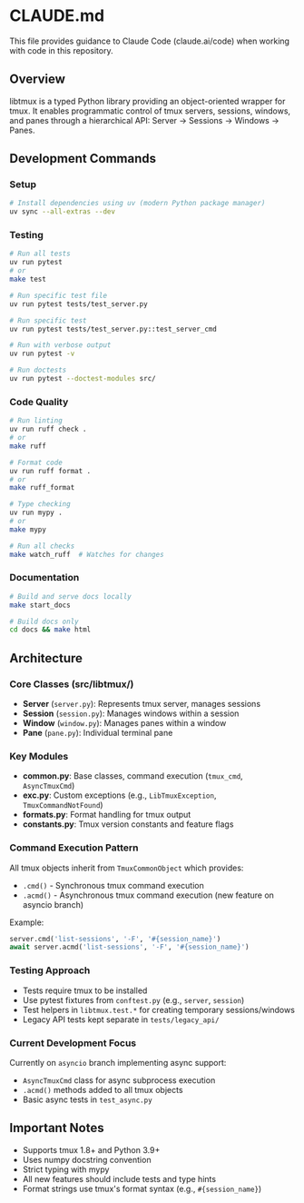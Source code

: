 # CLAUDE.md

This file provides guidance to Claude Code (claude.ai/code) when working with code in this repository.

## Overview

libtmux is a typed Python library providing an object-oriented wrapper for tmux. It enables programmatic control of tmux servers, sessions, windows, and panes through a hierarchical API: Server → Sessions → Windows → Panes.

## Development Commands

### Setup
```bash
# Install dependencies using uv (modern Python package manager)
uv sync --all-extras --dev
```

### Testing
```bash
# Run all tests
uv run pytest
# or
make test

# Run specific test file
uv run pytest tests/test_server.py

# Run specific test
uv run pytest tests/test_server.py::test_server_cmd

# Run with verbose output
uv run pytest -v

# Run doctests
uv run pytest --doctest-modules src/
```

### Code Quality
```bash
# Run linting
uv run ruff check .
# or
make ruff

# Format code
uv run ruff format .
# or
make ruff_format

# Type checking
uv run mypy .
# or
make mypy

# Run all checks
make watch_ruff  # Watches for changes
```

### Documentation
```bash
# Build and serve docs locally
make start_docs

# Build docs only
cd docs && make html
```

## Architecture

### Core Classes (src/libtmux/)
- **Server** (`server.py`): Represents tmux server, manages sessions
- **Session** (`session.py`): Manages windows within a session
- **Window** (`window.py`): Manages panes within a window
- **Pane** (`pane.py`): Individual terminal pane

### Key Modules
- **common.py**: Base classes, command execution (`tmux_cmd`, `AsyncTmuxCmd`)
- **exc.py**: Custom exceptions (e.g., `LibTmuxException`, `TmuxCommandNotFound`)
- **formats.py**: Format handling for tmux output
- **constants.py**: Tmux version constants and feature flags

### Command Execution Pattern
All tmux objects inherit from `TmuxCommonObject` which provides:
- `.cmd()` - Synchronous tmux command execution
- `.acmd()` - Asynchronous tmux command execution (new feature on asyncio branch)

Example:
```python
server.cmd('list-sessions', '-F', '#{session_name}')
await server.acmd('list-sessions', '-F', '#{session_name}')
```

### Testing Approach
- Tests require tmux to be installed
- Use pytest fixtures from `conftest.py` (e.g., `server`, `session`)
- Test helpers in `libtmux.test.*` for creating temporary sessions/windows
- Legacy API tests kept separate in `tests/legacy_api/`

### Current Development Focus
Currently on `asyncio` branch implementing async support:
- `AsyncTmuxCmd` class for async subprocess execution
- `.acmd()` methods added to all tmux objects
- Basic async tests in `test_async.py`

## Important Notes
- Supports tmux 1.8+ and Python 3.9+
- Uses numpy docstring convention
- Strict typing with mypy
- All new features should include tests and type hints
- Format strings use tmux's format syntax (e.g., `#{session_name}`)